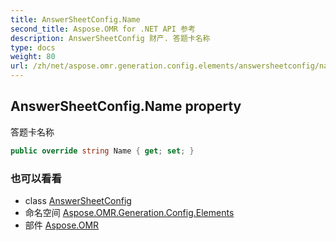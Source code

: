 ```yaml
---
title: AnswerSheetConfig.Name
second_title: Aspose.OMR for .NET API 参考
description: AnswerSheetConfig 财产. 答题卡名称
type: docs
weight: 80
url: /zh/net/aspose.omr.generation.config.elements/answersheetconfig/name/
---
```

## AnswerSheetConfig.Name property

答题卡名称

```csharp
public override string Name { get; set; }
```

### 也可以看看

* class [AnswerSheetConfig](../)
* 命名空间 [Aspose.OMR.Generation.Config.Elements](../../answersheetconfig/)
* 部件 [Aspose.OMR](../../../)


